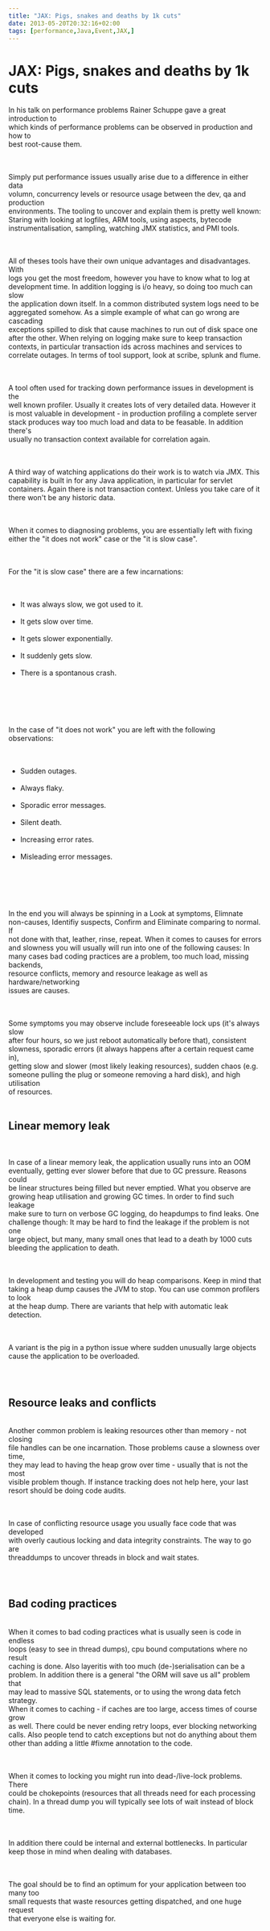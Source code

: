 ```yaml
---
title: "JAX: Pigs, snakes and deaths by 1k cuts"
date: 2013-05-20T20:32:16+02:00
tags: [performance,Java,Event,JAX,]
---
```


# JAX: Pigs, snakes and deaths by 1k cuts


In his talk on performance problems Rainer Schuppe gave a great introduction to<br>which kinds of performance problems 
can be observed in production and how to<br>best root-cause them.<br><br><P><br>Simply put performance issues usually 
arise due to a difference in either data<br>volumn, concurrency levels or resource usage between the dev, qa and 
production<br>environments. The tooling to uncover and explain them is pretty well known:<br>Staring with looking at 
logfiles, ARM tools, using aspects, bytecode<br>instrumentalisation, sampling, watching JMX statistics, and PMI 
tools.<br><br><P><br>All of theses tools have their own unique advantages and disadvantages. With<br>logs you get the 
most freedom, however you have to know what to log at<br>development time. In addition logging is i/o heavy, so doing 
too much can slow<br>the application down itself. In a common distributed system logs need to be<br>aggregated somehow. 
As a simple example of what can go wrong are cascading<br>exceptions spilled to disk that cause machines to run out of 
disk space one<br>after the other. When relying on logging make sure to keep transaction<br>contexts, in particular 
transaction ids across machines and services to<br>correlate outages. In terms of tool support, look at scribe, splunk 
and flume.<br><br><P><br>A tool often used for tracking down performance issues in development is the<br>well known 
profiler. Usually it creates lots of very detailed data. However it<br>is most valuable in development - in production 
profiling a complete server<br>stack produces way too much load and data to be feasable. In addition there's<br>usually 
no transaction context available for correlation again.<br><br><P><br>A third way of watching applications do their 
work is to watch via JMX. This<br>capability is built in for any Java application, in particular for 
servlet<br>containers. Again there is not transaction context. Unless you take care of it<br>there won't be any 
historic data.<br><br><P><br>When it comes to diagnosing problems, you are essentially left with fixing<br>either the 
"it does not work" case or the "it is slow case".<br><br><P><br>For the "it is slow case" there are a few 
incarnations:<br><br><UL><br><LI>It was always slow, we got used to it.<br></LI><br><LI>It gets slow over 
time.<br></LI><br><LI>It gets slower exponentially.<br></LI><br><LI>It suddenly gets slow.<br></LI><br><LI>There is a 
spontanous crash.<br></LI><br></UL><br><br><P><br>In the case of "it does not work" you are left with the following 
observations:<br><br><UL><br><LI>Sudden outages.<br></LI><br><LI>Always flaky.<br></LI><br><LI>Sporadic error 
messages.<br></LI><br><LI>Silent death.<br></LI><br><LI>Increasing error rates.<br></LI><br><LI>Misleading error 
messages.<br></LI><br></UL><br><br><P><br>In the end you will always be spinning in a Look at symptoms, 
Elimnate<br>non-causes, Identifiy suspects, Confirm and Eliminate comparing to normal. If<br>not done with that, 
leather, rinse, repeat. When it comes to causes for errors<br>and slowness you will usually will run into one of the 
following causes: In<br>many cases bad coding practices are a problem, too much load, missing backends,<br>resource 
conflicts, memory and resource leakage as well as hardware/networking<br>issues are causes.<br><br><P><br>Some symptoms 
you may observe include foreseeable lock ups (it's always slow<br>after four hours, so we just reboot automatically 
before that), consistent<br>slowness, sporadic errors (it always happens after a certain request came in),<br>getting 
slow and slower (most likely leaking resources), sudden chaos (e.g.<br>someone pulling the plug or someone removing a 
hard disk), and high utilisation<br>of resources.<br><br><h2>Linear memory leak</h2><br><br>In case of a linear memory 
leak, the application usually runs into an OOM<br>eventually, getting ever slower before that due to GC pressure. 
Reasons could<br>be linear structures being filled but never emptied. What you observe are<br>growing heap utilisation 
and growing GC times. In order to find such leakage<br>make sure to turn on verbose GC logging, do heapdumps to find 
leaks. One<br>challenge though: It may be hard to find the leakage if the problem is not one<br>large object, but many, 
many small ones that lead to a death by 1000 cuts<br>bleeding the application to death.<br><br><P><br>In development 
and testing you will do heap comparisons. Keep in mind that<br>taking a heap dump causes the JVM to stop. You can use 
common profilers to look<br>at the heap dump. There are variants that help with automatic leak 
detection.<br><br><P><br>A variant is the pig in a python issue where sudden unusually large objects<br>cause the 
application to be overloaded.<br><br><H2><A NAME="SECTION00332000000000000000"><br>Resource leaks and 
conflicts</A><br></H2><br>Another common problem is leaking resources other than memory - not closing<br>file handles 
can be one incarnation. Those problems cause a slowness over time,<br>they may lead to having the heap grow over time - 
usually that is not the most<br>visible problem though. If instance tracking does not help here, your last<br>resort 
should be doing code audits.<br><br><P><br>In case of conflicting resource usage you usually face code that was 
developed<br>with overly cautious locking and data integrity constraints. The way to go are<br>threaddumps to uncover 
threads in block and wait states.<br><br><H2><A NAME="SECTION00333000000000000000"><br>Bad coding 
practices</A><br></H2><br>When it comes to bad coding practices what is usually seen is code in endless<br>loops (easy 
to see in thread dumps), cpu bound computations where no result<br>caching is done. Also layeritis with too much 
(de-)serialisation can be a<br>problem. In addition there is a general "the ORM will save us all" problem that<br>may 
lead to massive SQL statements, or to using the wrong data fetch strategy.<br>When it comes to caching - if caches are 
too large, access times of course grow<br>as well. There could be never ending retry loops, ever blocking 
networking<br>calls. Also people tend to catch exceptions but not do anything about them<br>other than adding a little 
#fixme annotation to the code.<br><br><P><br>When it comes to locking you might run into dead-/live-lock problems. 
There<br>could be chokepoints (resources that all threads need for each processing<br>chain). In a thread dump you will 
typically see lots of wait instead of block<br>time.<br><br><P><br>In addition there could be internal and external 
bottlenecks. In particular<br>keep those in mind when dealing with databases.<br><br><P><br>The goal should be to find 
an optimum for your application between too many too<br>small requests that waste resources getting dispatched, and one 
huge request<br>that everyone else is waiting for.<br><br>
